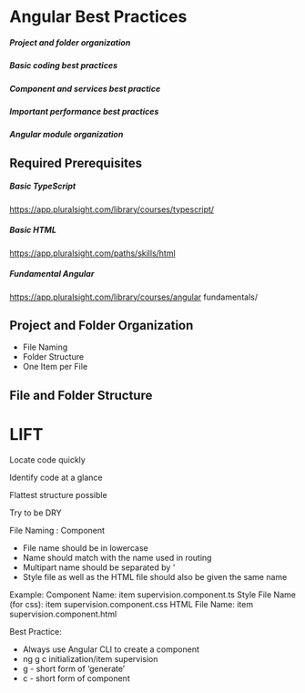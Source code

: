 # Angular Best Practices

##### Project and folder organization
##### Basic coding best practices
##### Component and services best practice
##### Important performance best practices
##### Angular module organization


## Required Prerequisites

##### Basic TypeScript
https://app.pluralsight.com/library/courses/typescript/

##### Basic HTML
https://app.pluralsight.com/paths/skills/html

#####  Fundamental Angular
https://app.pluralsight.com/library/courses/angular
fundamentals/



## Project and Folder Organization

- File Naming
- Folder Structure
- One Item per File


## File and Folder Structure

# LIFT

Locate code quickly

Identify code at a glance

Flattest structure possible

Try to be DRY

File Naming : Component


- File name should be in lowercase
- Name should match with the name used in routing
- Multipart name should be separated by ‘
- Style file as well as the HTML file should also be given the same name

Example:
Component Name: item supervision.component.ts
Style File Name (for css): item supervision.component.css
HTML File Name: item supervision.component.html

Best Practice:
- Always use Angular CLI to create a component
- ng g c initialization/item supervision
- g - short form of ‘generate’
- c - short form of component
